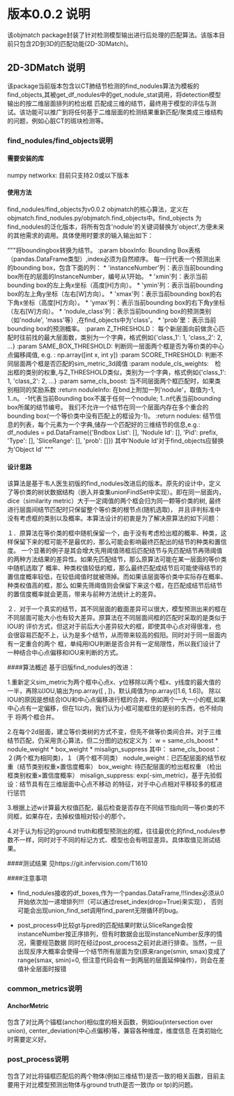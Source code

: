 # 版本0.0.2 说明
该objmatch package封装了针对检测模型输出进行后处理的匹配算法。该版本目前只包含2D到3D的匹配功能(2D-3DMatch)。

## 2D-3DMatch 说明
该package当前版本包含以CT肺结节检测的find_nodules算法为模板的find_objects,其被get_df_nodules中的get_nodule_stat调用，将detection模型输出的按二维层面排列的检出框
匹配成三维的结节，最终用于模型的评估与测试。该功能可以推广到将任何基于二维层面的检测结果重新匹配/聚类成三维结构的问题，例如心脏CT的斑块检测等。

### find_nodules/find_objects说明

#### 需要安装的库
numpy
networkx: 目前只支持2.0或以下版本

#### 使用方法
find_nodules/find_objects为v0.0.2 objmatch的核心算法，定义在objmatch.find_nodules.py/objmatch.find_objects中。find_objects
为find_nodules的泛化版本，将所有包含'nodule'的关键词替换为'object',方便未来的其他需求的调用。具体使用时要求的输入输出如下：

 """将boundingbox转换为结节。
    :param bboxInfo: Bounding Box表格（pandas.DataFrame类型）,index必须为自然顺序。
                     每一行代表一个预测出来的bounding box，包含下面的列：
                     * 'instanceNumber'列：表示当前bounding box所在的层面的InstanceNumber，编号从1开始。
                     * 'xmin'列：表示当前bounding box的左上角x坐标（高度[H]方向）。
                     * 'ymin'列：表示当前bounding box的左上角y坐标（左右[W]方向）。
                     * 'xmax'列：表示当前bounding box的右下角x坐标（高度[H]方向）。
                     * 'ymax'列：表示当前bounding box的右下角y坐标（左右[W]方向）。
                     * 'nodule_class'列：表示当前bounding box的预测类别（如'nodule', 'mass'等）,在find_objects中为'class'。
                     * 'prob'里：表示当前bounding box的预测概率。
    :param Z_THRESHOLD： 每个新层面向前做贪心匹配时往前找的最大层面数，类别为一个字典，格式例如{'class_1': 1, 'class_2': 2, ...}
    :param SAME_BOX_THRESHOLD: 判断同一层面两个框是否为等价类的中心点偏移阈值, e.g. : np.array([int x, int y])
    :param SCORE_THRESHOLD: 判断不同层面两个框是否匹配的sim_metric_3d阈值
    :param nodule_cls_weights:　检出框的类别的权重,与Z_THRESHOLD类似，类别为一个字典，格式例如{'class_1': 1, 'class_2': 2, ...}
    :param same_cls_boost: 当不同层面两个框匹配时，如果类别相同的奖励系数
    :return noduleInfo: 在bnd上附加一列'nodule'，取值为-1, 1..n。
                        -1代表当前Bounding box不属于任何一个nodule;
                        1..n代表当前bounding box所属的结节编号。
                        我们不允许一个结节在同一个层面内存在多个重合的bounding box(一个等价类中没有匹配上的框设为-1)。
    :return nodules: 结节信息的列表，每个元素为一个字典,储存一个匹配好的三维结节的信息,e.g.: 
                     df_nodules = pd.DataFrame({'Bndbox List': [], 'Nodule Id': [], 'Pid': prefix, 'Type': [],
                               'SliceRange': [], 'prob': []})
                     其中'Nodule Id'对于find_objects应替换为'Object Id'
 """

#### 设计思路
该算法是基于韦人医生初版的find_nodules改进后的版本。原先的设计中，定义了等价类的树状数据结构（嵌入并查集unionFindSet中实现）。即在同一层面内，
dice（similarity metric）大于一定阈值的两个框会归为同一颗等价类的树, 最终进行层面间结节匹配时只保留整个等价类的根节点(随机选取)，
并且评判标准中没有考虑框的类别以及概率。本算法设计的初衷是为了解决原算法的如下问题：

１．原算法在等价类的框中随机保留一个，由于没有考虑检出框的概率、种类，这样保留下来的框可能不是最优的，那么可能会影响最终匹配出的结节的种类和置信度。
一个显著的例子是其会增大先用阈值筛框后匹配结节与先匹配结节再筛阈值的两种方法结果的差异性。如果先匹配结节，那么原算法可能在某一层面的等价类中随机选取了
概率、种类权值较低的框，那么最终匹配成结节后可能使得结节的置信度概率较低，在较低阈值时就被筛掉。而如果该层面等价类中实际存在概率、种类权值高的框，那么
如果先筛阈值则会保留下来这个框，在匹配成结节后结节的置信度概率就会更高，带来与前种方法统计上的差异。

２．对于一个真实的结节，其不同层面的截面差异可以很大，模型预测出来的框在不同层面可能大小也有较大差异。原算法在不同层面间框的匹配时采取的是类似于IOU的
评价方式，但这对于前后大小差异较大的框，即使其中心点对得很准，也会很容易匹配不上，认为是多个结节，从而带来较高的假阳。同时对于同一层面内有一定重合的两个
框，单纯用IOU判断是否合并有一定局限性，所以我们设计了一种结合中心点偏移和IOU来判断的方式。

####算法概述
基于旧版find_nodules的改进：

1.重新定义sim_metric为两个框中心点x、y位移除以两个框x、y线度的最大值的一半，再除以IOU,输出为np.array([ , ])，默认阈值为np.array([1.6, 1.6])。
除以IOU的原因是想结合IOU和中心点偏移进行框的合并，例如两个一大一小的框,如果中心点有一定偏移，但在1以内，我们认为小框可能框住的是别的东西，也不倾向于
将两个框合并。

2.在每个2d层面，建立等价类树的方式不变，但先不做等价类间合并。对于三维结节匹配，仍采用贪心算法，但二分图的边权定义为：
w = same_cls_boost * nodule_weight * box_weight * misalign_suppress 其中： same_cls_boost：２(两个框为相同类)，１（两个框不同类） 
nodule_weight：已匹配层面的结节权重（结节类别权重×置信度概率） box_weight: 待匹配层面的检出框权重 （检出框类别权重×置信度概率） 
misalign_suppress: exp(-sim_metric)，基于先验假设：结节具有在三维层面中心点不移动 的特征，对于中心点相对平移较多的框进行惩罚

3.根据上述w计算最大权值匹配，最后检查是否存在不同结节指向同一等价类的不同框，如果存在，去掉权值相对较小的那个。

4.对于认为标记的ground truth和模型预测出的框，往往最优化的find_nodules参数不一样，同时对于不同的标记方式、模型也会有明显差异。具体取值见测试结果。

####测试结果
见https://git.infervision.com/T1610

####注意事项

- find_nodules接收的df_boxes,作为一个pandas.DataFrame,!!!index必须从0开始依次加一递增排列!!!（可以通过reset_index(drop=True)来实现），
否则可能会出现union_find_set调用find_parent无限循环的bug。

- post_process中比较gt与pred的匹配结果时默认SliceRange会按instanceNumber按正序排列，但有时数据会出现instanceNumber反序的情况，需要规范数据
同时在经过post_process之前对此进行排查。当然，一旦出现反序大概率会使得一个结节所有层面为空(原来range(smin, smax)变成了range(smax, smin)=0,
但注意代码会有一到两层的层面延伸操作)，则会在差值补全层面时报错

### common_metrics说明

#### AnchorMetric

包含了对比两个锚框(anchor)相似度的相关函数，例如iou(intersection over union), center_deviation(中心点偏移)等，兼容各种维度，维度信息
在类初始化时需要定义好。

### post_process说明

包含了对比将锚框匹配后的两个物体(例如三维结节)是否一致的相关函数，目前主要用于对比模型预测出物体与ground truth是否一致(fp or tp)的问题。